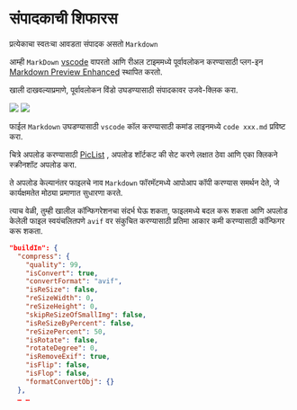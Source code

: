 # संपादकाची शिफारस

प्रत्येकाचा स्वतःचा आवडता संपादक असतो `Markdown`

आम्ही `MarkDown` [vscode](https://code.visualstudio.com/) वापरतो आणि रीअल टाइममध्ये पूर्वावलोकन करण्यासाठी प्लग-इन [Markdown Preview Enhanced](https://marketplace.visualstudio.com/items?itemName=shd101wyy.markdown-preview-enhanced) स्थापित करतो.

खाली दाखवल्याप्रमाणे, पूर्वावलोकन विंडो उघडण्यासाठी संपादकावर उजवे-क्लिक करा.

![](https://p.3ti.site/1720775216.avif)
![](https://p.3ti.site/1720775043.avif)

फाईल `Markdown` उघडण्यासाठी `vscode` कॉल करण्यासाठी कमांड लाइनमध्ये `code xxx.md` प्रविष्ट करा.

चित्रे अपलोड करण्यासाठी [PicList](https://github.com/Kuingsmile/PicList) , अपलोड शॉर्टकट की सेट करणे लक्षात ठेवा आणि एका क्लिकने स्क्रीनशॉट अपलोड करा.

ते अपलोड केल्यानंतर फाइलचे नाव `Markdown` फॉरमॅटमध्ये आपोआप कॉपी करण्यास समर्थन देते, जे कार्यक्षमतेत मोठ्या प्रमाणात सुधारणा करते.

त्याच वेळी, तुम्ही खालील कॉन्फिगरेशनचा संदर्भ घेऊ शकता, फाइलमध्ये बदल करू शकता आणि अपलोड केलेली फाइल स्वयंचलितपणे `avif` वर संकुचित करण्यासाठी प्रतिमा आकार कमी करण्यासाठी कॉन्फिगर करू शकता.

```json
"buildIn": {
  "compress": {
    "quality": 99,
    "isConvert": true,
    "convertFormat": "avif",
    "isReSize": false,
    "reSizeWidth": 0,
    "reSizeHeight": 0,
    "skipReSizeOfSmallImg": false,
    "isReSizeByPercent": false,
    "reSizePercent": 50,
    "isRotate": false,
    "rotateDegree": 0,
    "isRemoveExif": true,
    "isFlip": false,
    "isFlop": false,
    "formatConvertObj": {}
  },
  … …
```